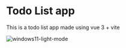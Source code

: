 # Todo List app

This is a todo list app made using vue 3 + vite

![windows11-light-mode](https://github.com/YOSEF-CODER/Todo-List/blob/master/assets/img/Capture.PNG)
